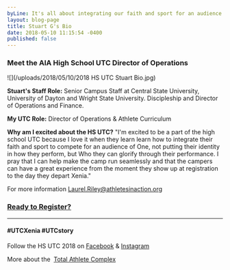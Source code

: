 ```yaml
---
byLine: It's all about integrating our faith and sport for an audience of one.
layout: blog-page
title: Stuart G's Bio
date: 2018-05-10 11:15:54 -0400
published: false
---
```

### Meet the AIA High School UTC Director of Operations

![](/uploads/2018/05/10/2018 HS UTC Stuart Bio.jpg)

**Stuart's Staff Role:**  Senior Campus Staff at Central State University, University of Dayton and Wright State University. Discipleship and Director of Operations and Finance.

**My UTC Role:**  Director of Operations & Athlete Curriculum

**Why am I excited about the HS UTC?**  "I'm excited to be a part of the high school UTC because I love it when they learn learn how to integrate their faith and sport to compete for an audience of One, not putting their identity in how they perform, but Who they can glorify through their performance. I pray that I can help make the camp run seamlessly and that the campers can have a great experience from the moment they show up at registration to the day they depart Xenia."

For more information [Laurel.Riley@athletesinaction.org](mailto:laurel.riley@athletesinaction.org)

### [**Ready to Register?**]()

---

#### **#UTCXenia     #UTCstory**

Follow the HS UTC 2018 on  [Facebook](https://www.facebook.com/aiatotalathletecomplex/) & [Instagram](https://www.instagram.com/aia_sports_complex/)

More about the  [Total Athlete Complex](http://www.aiasportscomplex.com/)